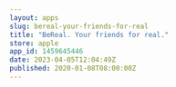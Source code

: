 ```yaml
---
layout: apps
slug: bereal-your-friends-for-real
title: "BeReal. Your friends for real."
store: apple
app_id: 1459645446
date: 2023-04-05T12:04:49Z
published: 2020-01-08T08:00:00Z
---
```

